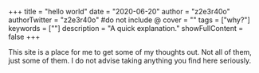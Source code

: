 +++
title = "hello world"
date = "2020-06-20"
author = "z2e3r40o"
authorTwitter = "z2e3r40o" #do not include @
cover = ""
tags = ["why?"]
keywords = [""]
description = "A quick explanation."
showFullContent = false
+++

This site is a place for me to get some of my thoughts out. Not all of them, just some of them. I do not advise taking anything you find here seriously.
